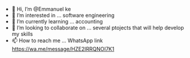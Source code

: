 - 👋 Hi, I’m @Emmanuel ke
- 👀 I’m interested in ... software engineering
- 🌱 I’m currently learning ... accounting
- 💞️ I’m looking to collaborate on ... several ptojects that will help develop my skills
- 📫 How to reach me ... WhatsApp link https://wa.me/message/HZE2IRRQNOI7K1

<!---
Emmanuleke/Emmanuleke is a ✨ special ✨ repository because its `README.md` (this file) appears on your GitHub profile.
You can click the Preview link to take a look at your changes.
--->
